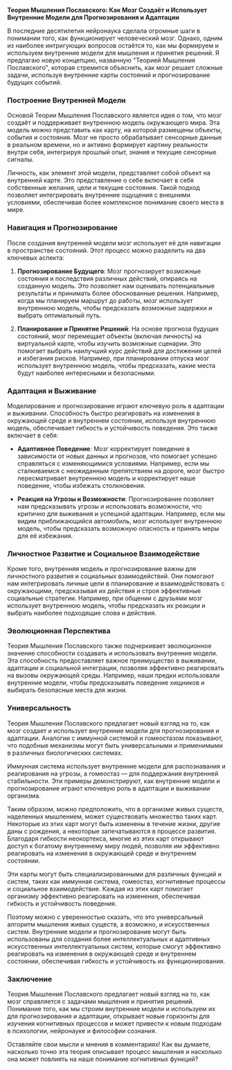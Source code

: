 **Теория Мышления Пославского: Как Мозг Создаёт и Использует Внутренние Модели для Прогнозирования и Адаптации**

В последние десятилетия нейронаука сделала огромные шаги в понимании того, как функционирует человеческий мозг. Однако, одним из наиболее интригующих вопросов остаётся то, как мы формируем и используем внутренние модели для мышления и принятия решений. Я предлагаю новую концепцию, названную "Теорией Мышления Пославского", которая стремится объяснить, как мозг решает сложные задачи, используя внутренние карты состояний и прогнозирование будущих событий.

### Построение Внутренней Модели

Основой Теории Мышления Пославского является идея о том, что мозг создаёт и поддерживает внутреннюю модель окружающего мира. Эта модель можно представить как карту, на которой размещены объекты, события и состояния. Мозг не просто обрабатывает сенсорные данные в реальном времени, но и активно формирует картину реальности внутри себя, интегрируя прошлый опыт, знания и текущие сенсорные сигналы.

Личность, как элемент этой модели, представляет собой объект на внутренней карте. Это представление о себе включает в себя собственные желания, цели и текущие состояния. Такой подход позволяет интегрировать внутренние ощущения с внешними условиями, обеспечивая более комплексное понимание своего места в мире.

### Навигация и Прогнозирование

После создания внутренней модели мозг использует её для навигации в пространстве состояний. Этот процесс можно разделить на два ключевых аспекта:

1. **Прогнозирование Будущего**: Мозг прогнозирует возможные состояния и последствия различных действий, опираясь на созданную модель. Это позволяет нам оценивать потенциальные результаты и принимать более обоснованные решения. Например, когда мы планируем маршрут до работы, мозг использует внутреннюю модель, чтобы предсказать возможные задержки и выбрать оптимальный путь.

2. **Планирование и Принятие Решений**: На основе прогноза будущих состояний, мозг перемещает объекты (включая личность) на виртуальной карте, чтобы изучить возможные сценарии. Это помогает выбрать наилучший курс действий для достижения целей и избегания рисков. Например, при планировании отпуска мозг использует внутреннюю модель, чтобы предсказать, какие места будут наиболее интересными и безопасными.

### Адаптация и Выживание

Моделирование и прогнозирование играют ключевую роль в адаптации и выживании. Способность быстро реагировать на изменения в окружающей среде и внутреннем состоянии, используя внутреннюю модель, обеспечивает гибкость и устойчивость поведения. Это также включает в себя:

- **Адаптивное Поведение**: Мозг корректирует поведение в зависимости от новых данных и прогнозов, что помогает успешно справляться с изменяющимися условиями. Например, если мы сталкиваемся с неожиданным препятствием на дороге, мозг быстро пересматривает внутреннюю модель и корректирует наше поведение, чтобы избежать столкновения.

- **Реакция на Угрозы и Возможности**: Прогнозирование позволяет нам предсказывать угрозы и использовать возможности, что критично для выживания и успешной адаптации. Например, если мы видим приближающийся автомобиль, мозг использует внутреннюю модель, чтобы предсказать возможную опасность и принять меры для её избежания.

### Личностное Развитие и Социальное Взаимодействие

Кроме того, внутренняя модель и прогнозирование важны для личностного развития и социальных взаимодействий. Они помогают нам интегрировать личные цели в планирование и взаимодействовать с окружающими, предсказывая их действия и строя эффективные социальные стратегии. Например, при общении с друзьями мозг использует внутреннюю модель, чтобы предсказать их реакции и выбрать наиболее подходящие слова и действия.

### Эволюционная Перспектива

Теория Мышления Пославского также подчеркивает эволюционное значение способности создавать и использовать внутренние модели. Эта способность предоставляет важное преимущество в выживании, адаптации и социальной интеграции, позволяя эффективно реагировать на вызовы окружающей среды. Например, наши предки использовали внутренние модели, чтобы предсказывать поведение хищников и выбирать безопасные места для жизни.

### Универсальность

Теория Мышления Пославского предлагает новый взгляд на то, как мозг создает и использует внутренние модели для прогнозирования и адаптации. Аналогии с иммунной системой и гомеостазом показывают, что подобные механизмы могут быть универсальными и применимыми в различных биологических системах.

Иммунная система использует внутренние модели для распознавания и реагирования на угрозы, а гомеостаз — для поддержания внутренней стабильности. Эти примеры демонстрируют, как внутренние модели и прогнозирование играют ключевую роль в адаптации и выживании организма.

Таким образом, можно предположить, что в организме живых существ, наделенных мышлением, может существовать множество таких карт. Некоторые из этих карт могут быть изменены в течение жизни, другие даны с рождения, а некоторые запечатываются в процессе развития. Благодаря гибкости неокортекса, многие из этих карт открывают доступ к богатому внутреннему миру людей, позволяя им эффективно реагировать на изменения в окружающей среде и внутреннем состоянии.

Эти карты могут быть специализированными для различных функций и систем, таких как иммунная система, гомеостаз, когнитивные процессы и социальное взаимодействие. Каждая из этих карт помогает организму эффективно реагировать на изменения, обеспечивая гибкость и устойчивость поведения.

Поэтому можно с уверенностью сказать, что это универсальный алгоритм мышления живых существ, а возможно, и искусственных систем. Внутренние модели и прогнозирование могут быть использованы для создания более интеллектуальных и адаптивных искусственных интеллектуальных систем, которые смогут эффективно реагировать на изменения в окружающей среде и внутреннем состоянии, обеспечивая гибкость и устойчивость их функционирования.

### Заключение

Теория Мышления Пославского предлагает новый взгляд на то, как мозг справляется с задачами мышления и принятия решений. Понимание того, как мы строим внутренние модели и используем их для прогнозирования и адаптации, открывает новые горизонты для изучения когнитивных процессов и может привести к новым подходам в психологии, нейронауке и философии сознания.

Оставляйте свои мысли и мнения в комментариях! Как вы думаете, насколько точно эта теория описывает процесс мышления и насколько она может повлиять на наше понимание когнитивных функций?
